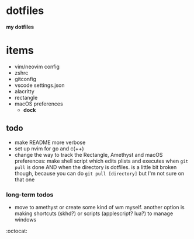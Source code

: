 # dotfiles
**my dotfiles**



# items
- vim/neovim config
- zshrc
- gitconfig
- vscode settings.json
- alacritty
- rectangle
- macOS preferences
  - **dock**



## todo
- make README more verbose
- set up nvim for go and c(++)
- change the way to track the Rectangle, Amethyst and macOS preferences: make shell script which edits plists and executes when `git pull` is done AND when the directory is dotfiles. is a little bit broken
    though, because you can do `git pull [directory]` but I'm not sure on that one



### long-term todos
- move to amethyst or create some kind of wm myself. another option is making shortcuts (skhd?) or scripts (applescript? lua?) to manage windows


:octocat:
